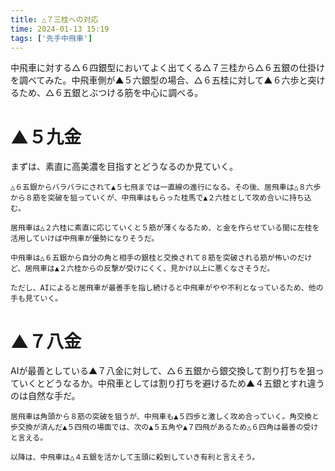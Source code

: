 ```yaml
---
title: △７三桂への対応
time: 2024-01-13 15:19
tags: ['先手中飛車']
---
```


中飛車に対する△６四銀型においてよく出てくる△７三桂から△６五銀の仕掛けを調べてみた。中飛車側が▲５六銀型の場合、△６五桂に対して▲６六歩と突けるため、△６五銀とぶつける筋を中心に調べる。

# ▲５九金

<MultiColumns>
  <Column>
    まずは、素直に高美濃を目指すとどうなるのか見ていく。

    △６五銀からバラバラにされて▲５七飛までは一直線の進行になる。その後、居飛車は△８六歩から８筋を突破を狙っていくが、中飛車はもらった桂馬で▲２六桂として攻め合いに持ち込む。

    居飛車は△２六桂に素直に応じていくと５筋が薄くなるため、と金を作らせている間に左桂を活用していけば中飛車が優勢になりそうだ。

    中飛車は△６五銀から自分の角と相手の銀桂と交換されて８筋を突破される筋が怖いのだけど、居飛車は▲２六桂からの反撃が受けにくく、見かけ以上に悪くなさそうだ。
    
    ただし、AIによると居飛車が最善手を指し続けると中飛車がやや不利となっているため、他の手も見ていく。
  </Column>
  <Column>
    <KifuPlayer sfen='position sfen l4g1nl/1r2gskb1/2nppp1p1/p1ps2p1p/1p2P4/2P1SP2P/PPBP2PP1/4R1SK1/LN1G1G1NL b - 29 moves 6i5i 6d6e 5f6e 7c6e 7g6f S*5g 6f5g 6e5g+ 5h5g 8e8f N*2f 2b3c 2f3d 4b3a 8i7g 8f8g+ 7g6e' />
  </Column>
</MultiColumns>

# ▲７八金

<MultiColumns>
  <Column>
    AIが最善としている▲７八金に対して、△６五銀から銀交換して割り打ちを狙っていくとどうなるか。中飛車としては割り打ちを避けるため▲４五銀とすれ違うのは自然な手だ。

    居飛車は角頭から８筋の突破を狙うが、中飛車も▲５四歩と激しく攻め合っていく。角交換と歩交換が済んだ▲５四飛の場面では、次の▲５五角や▲７四飛があるため△６四角は最善の受けと言える。

    以降は、中飛車は△４五銀を活かして玉頭に殺到していき有利と言えそう。
  </Column>
  <Column>
    <KifuPlayer sfen='position sfen l4g1nl/1r2gskb1/2nppp1p1/p1ps2p1p/1p2P4/2P1SP2P/PPBP2PP1/4R1SK1/LN1G1G1NL b - 29 moves 6i7h 6d6e 5f4e 6e7f 7g6f 8e8f 5e5d 2b6f 6g6f 5c5d 5h5d B*6d 5d6d 6c6d B*5e 4b3c 5e3c+ 2a3c 4e3d 8f8g+ 3d3c+ 3b3c N*4e 3c3b' />
  </Column>
</MultiColumns>

